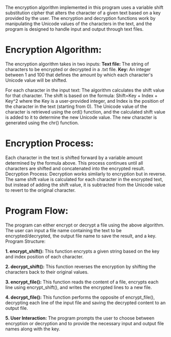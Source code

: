 The encryption algorithm implemented in this program uses a variable shift substitution cipher that alters the character of a given text based on a key provided by the user. The encryption and decryption functions work by manipulating the Unicode values of the characters in the text, and the program is designed to handle input and output through text files.

# Encryption Algorithm:
The encryption algorithm takes in two inputs:
**Text file:** The string of characters to be encrypted or decrypted in a .txt file.
**Key:** An integer between 1 and 100 that defines the amount by which each character's Unicode value will be shifted.

For each character in the input text:
The algorithm calculates the shift value for that character. The shift is based on the formula:
Shift=Key + Index + Key^2
where the Key is a user-provided integer, and Index is the position of the character in the text (starting from 0).
The Unicode value of the character is retrieved using the ord() function, and the calculated shift value is added to it to determine the new Unicode value. The new character is generated using the chr() function.

# Encryption Process:
Each character in the text is shifted forward by a variable amount determined by the formula above. This process continues until all characters are shifted and concatenated into the encrypted result.
Decryption Process:
Decryption works similarly to encryption but in reverse. The same shift value is calculated for each character in the encrypted text, but instead of adding the shift value, it is subtracted from the Unicode value to revert to the original character.

# Program Flow:
The program can either encrypt or decrypt a file using the above algorithm. The user can input a file name containing the text to be encrypted/decrypted, the output file name to save the result, and a key.
Program Structure:

**1. encrypt_shift():**
This function encrypts a given string based on the key and index position of each character.

**2. decrypt_shift():**
This function reverses the encryption by shifting the characters back to their original values.

**3. encrypt_file():**
This function reads the content of a file, encrypts each line using encrypt_shift(), and writes the encrypted lines to a new file.

**4. decrypt_file():**
This function performs the opposite of encrypt_file(), decrypting each line of the input file and saving the decrypted content to an output file.

**5. User Interaction:**
The program prompts the user to choose between encryption or decryption and to provide the necessary input and output file names along with the key.

